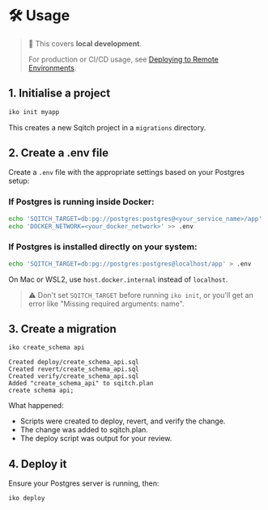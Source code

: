# 🛠️ Usage

> 🧪 This covers **local development**.
>
> For production or CI/CD usage, see [Deploying to Remote
> Environments](./deploying.md).

## 1. Initialise a project

```sh
iko init myapp
```

This creates a new Sqitch project in a `migrations` directory.

## 2. Create a .env file

Create a `.env` file with the appropriate settings based on your Postgres setup:

### If Postgres is running inside Docker:

```sh
echo 'SQITCH_TARGET=db:pg://postgres:postgres@<your_service_name>/app' > .env
echo 'DOCKER_NETWORK=<your_docker_network>' >> .env
```

### If Postgres is installed directly on your system:

```sh
echo 'SQITCH_TARGET=db:pg://postgres:postgres@localhost/app' > .env
```

On Mac or WSL2, use `host.docker.internal` instead of `localhost`.

> ⚠️ Don't set `SQITCH_TARGET` before running `iko init`, or you'll get an error
> like "Missing required arguments: name".

## 3. Create a migration

```sh
iko create_schema api
```

```
Created deploy/create_schema_api.sql
Created revert/create_schema_api.sql
Created verify/create_schema_api.sql
Added "create_schema_api" to sqitch.plan
create schema api;
```

What happened:

- Scripts were created to deploy, revert, and verify the change.
- The change was added to sqitch.plan.
- The deploy script was output for your review.

## 4. Deploy it

Ensure your Postgres server is running, then:

```sh
iko deploy
```
